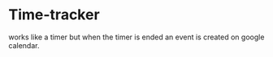 # Time-tracker
works like a timer but when the timer is ended an event is created on google calendar.

